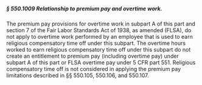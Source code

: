 ##### § 550.1009 Relationship to premium pay and overtime work. #####

The premium pay provisions for overtime work in subpart A of this part and section 7 of the Fair Labor Standards Act of 1938, as amended (FLSA), do not apply to overtime work performed by an employee that is used to earn religious compensatory time off under this subpart. The overtime hours worked to earn religious compensatory time off under this subpart do not create an entitlement to premium pay (including overtime pay) under subpart A of this part or FLSA overtime pay under 5 CFR part 551. Religious compensatory time off is not considered in applying the premium pay limitations described in §§ 550.105, 550.106, and 550.107.